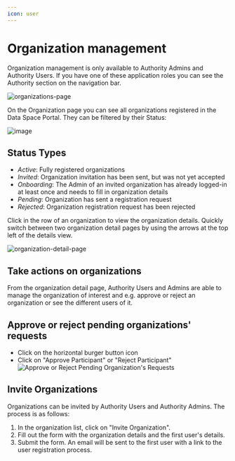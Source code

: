 ```yaml
---
icon: user
---
```


# Organization management

Organization management is only available to Authority Admins and Authority Users. If you have one of these application roles you can see the Authority section on the navigation bar.

![organizations-page](images/organizations-list.png)

On the Organization page you can see all organizations registered in the Data Space Portal. They can be filtered by their Status:

![image](https://github.com/user-attachments/assets/9fab42ec-aeb1-49ef-b5a2-d4061d41088e)

## Status Types

- _Active_: Fully registered organizations
- _Invited_: Organization invitation has been sent, but was not yet accepted
- _Onboarding_: The Admin of an invited organization has already logged-in at least once and needs to fill in organization details
- _Pending_: Organization has sent a registration request
- _Rejected_: Organization registration request has been rejected

Click in the row of an organization to view the organization details. Quickly switch between two organization detail pages by using the arrows at the top left of the details view.

![organization-detail-page](images/organization-detail-page.png)

## Take actions on organizations

From the organization detail page, Authority Users and Admins are able to manage the organization of interest and e.g. approve or reject an organization or see the different users of it.

## Approve or reject pending organizations' requests

- Click on the horizontal burger button icon
- Click on "Approve Participant" or "Reject Participant"
  ![Approve or Reject Pending Organization's Requests](https://github.com/user-attachments/assets/77aea012-ab2c-4814-9569-257c3b901ae3)

## Invite Organizations

Organizations can be invited by Authority Users and Authority Admins.
The process is as follows:

1. In the organization list, click on "Invite Organization".
2. Fill out the form with the organization details and the first user's details.
3. Submit the form. An email will be sent to the first user with a link to the user registration process.
